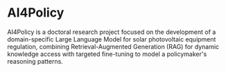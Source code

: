 # AI4Policy
AI4Policy is a doctoral research project focused on the development of a domain-specific Large Language Model for solar photovoltaic equipment regulation, combining Retrieval-Augmented Generation (RAG) for dynamic knowledge access with targeted fine-tuning to model a policymaker's reasoning patterns.
